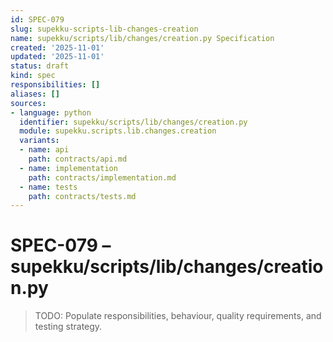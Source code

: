 ```yaml
---
id: SPEC-079
slug: supekku-scripts-lib-changes-creation
name: supekku/scripts/lib/changes/creation.py Specification
created: '2025-11-01'
updated: '2025-11-01'
status: draft
kind: spec
responsibilities: []
aliases: []
sources:
- language: python
  identifier: supekku/scripts/lib/changes/creation.py
  module: supekku.scripts.lib.changes.creation
  variants:
  - name: api
    path: contracts/api.md
  - name: implementation
    path: contracts/implementation.md
  - name: tests
    path: contracts/tests.md
---
```


# SPEC-079 – supekku/scripts/lib/changes/creation.py

> TODO: Populate responsibilities, behaviour, quality requirements, and testing strategy.
